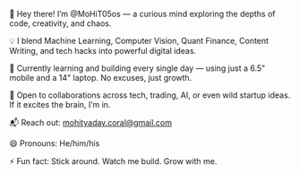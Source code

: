 👋 Hey there! I’m @MoHiT05os — a curious mind exploring the depths of code, creativity, and chaos.

💡 I blend Machine Learning, Computer Vision, Quant Finance, Content Writing, and tech hacks into powerful digital ideas.

🧠 Currently learning and building every single day — using just a 6.5" mobile and a 14" laptop. No excuses, just growth.

🤝 Open to collaborations across tech, trading, AI, or even wild startup ideas. If it excites the brain, I’m in.

📬 Reach out: mohityadav.coral@gmail.com

😄 Pronouns: He/him/his

⚡ Fun fact: Stick around. Watch me build. Grow with me.


<!---
MoHiT05os/MoHiT05os is a ✨ special ✨ repository because its `README.md` (this file) appears on your GitHub profile.
You can click the Preview link to take a look at your changes.
--->
